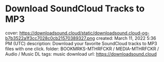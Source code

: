 # Download SoundCloud Tracks to MP3

cover: https://downloadsound.cloud/static/downloadsound.cloud-og-b7b3522a1f3cc7028c0cb21570389327.png
created: March 11, 2022 5:36 PM (UTC)
description: Download your favorite SoundCloud tracks to MP3 files with one click.
folder: BOOKMRKS-MTHRFCKR / MEDIA-MTHRFCKR / Audio / Music DL
tags: music download
url: https://downloadsound.cloud